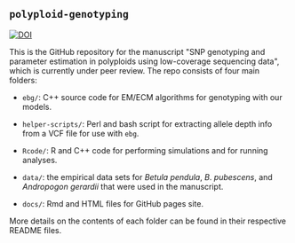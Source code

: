 ## `polyploid-genotyping`

[![DOI](https://zenodo.org/badge/75424744.svg)](https://zenodo.org/badge/latestdoi/75424744)

This is the GitHub repository for the manuscript "SNP genotyping and parameter estimation in polyploids using low-coverage sequencing data", which is currently under peer review. The repo consists of four main folders:

 - `ebg/`: C++ source code for EM/ECM algorithms for genotyping with our models.

 - `helper-scripts/`: Perl and bash script for extracting allele depth info from a VCF file for use with `ebg`.

 - `Rcode/`: R and C++ code for performing simulations and for running analyses.

 - `data/`: the empirical data sets for *Betula pendula*, *B*. *pubescens*, and *Andropogon gerardii* that were used in the manuscript.

 - `docs/`: Rmd and HTML files for GitHub pages site.


More details on the contents of each folder can be found in their respective README files.
